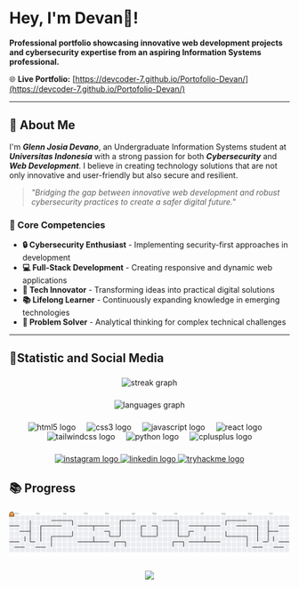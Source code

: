# Hey, I'm Devan👋!

**Professional portfolio showcasing innovative web development projects and cybersecurity expertise from an aspiring Information Systems professional.**

🌐 **Live Portfolio:** [https://devcoder-7.github.io/Portofolio-Devan/](https://devcoder-7.github.io/Portofolio-Devan/)

---

## 👋 About Me
I'm ***Glenn Josia Devano***, an Undergraduate Information Systems student at ***Universitas Indonesia*** with a strong passion for both ***Cybersecurity*** and ***Web Development***. I believe in creating technology solutions that are not only innovative and user-friendly but also secure and resilient.

> *"Bridging the gap between innovative web development and robust cybersecurity practices to create a safer digital future."*

### 🎯 Core Competencies
- **🔒 Cybersecurity Enthusiast** - Implementing security-first approaches in development
- **💻 Full-Stack Development** - Creating responsive and dynamic web applications  
- **🚀 Tech Innovator** - Transforming ideas into practical digital solutions
- **📚 Lifelong Learner** - Continuously expanding knowledge in emerging technologies
- **🎯 Problem Solver** - Analytical thinking for complex technical challenges

---

## 🚀Statistic and Social Media

###

<div align="center">
  <img src="https://streak-stats.demolab.com?user=DevCoder-7&locale=en&mode=daily&theme=dark&hide_border=false&border_radius=5" height="150" alt="streak graph"  />
</div>

###

<div align="center">
  <img src="https://github-readme-stats.vercel.app/api/top-langs?username=DevCoder-7&locale=en&hide_title=false&layout=compact&card_width=320&langs_count=5&theme=dark&hide_border=false&order=2" height="150" alt="languages graph"  />
</div>

###

<div align="center">
  <img src="https://cdn.jsdelivr.net/gh/devicons/devicon/icons/html5/html5-original.svg" height="30" alt="html5 logo"  />
  <img width="12" />
  <img src="https://cdn.jsdelivr.net/gh/devicons/devicon/icons/css3/css3-original.svg" height="30" alt="css3 logo"  />
  <img width="12" />
  <img src="https://cdn.jsdelivr.net/gh/devicons/devicon/icons/javascript/javascript-original.svg" height="30" alt="javascript logo"  />
  <img width="12" />
  <img src="https://cdn.jsdelivr.net/gh/devicons/devicon/icons/react/react-original.svg" height="30" alt="react logo"  />
  <img width="12" />
  <img src="https://cdn.simpleicons.org/tailwindcss/06B6D4" height="30" alt="tailwindcss logo"  />
  <img width="12" />
  <img src="https://cdn.jsdelivr.net/gh/devicons/devicon/icons/python/python-original.svg" height="30" alt="python logo"  />
  <img width="12" />
  <img src="https://cdn.jsdelivr.net/gh/devicons/devicon/icons/cplusplus/cplusplus-original.svg" height="30" alt="cplusplus logo"  />
</div>

###

<div align="center">
  <a href="https://instagram.com/sidevan_" target="_blank">
    <img src="https://img.shields.io/static/v1?message=Instagram&logo=instagram&label=&color=E4405F&logoColor=white&labelColor=&style=for-the-badge" height="35" alt="instagram logo"  />
  </a>
  <a href="https://www.linkedin.com/in/glenn-josia-devano" target="_blank">
    <img src="https://img.shields.io/static/v1?message=LinkedIn&logo=linkedin&label=&color=0077B5&logoColor=white&labelColor=&style=for-the-badge" height="35" alt="linkedin logo"  />
  </a>
  <a href="https://tryhackme.com/p/devanow25" target="_blank">
    <img src="https://img.shields.io/static/v1?message=TryHackMe&logo=tryhackme&label=&color=88cc14&logoColor=white&labelColor=&style=for-the-badge" height="35" alt="tryhackme logo"  />
  </a>
</div>

###

<h2 align="left">📚 Progress</h2>

###

<picture>
  <source media="(prefers-color-scheme: dark)" srcset="https://raw.githubusercontent.com/DevCoder-7/DevCoder-7/output/pacman-contribution-graph-dark.svg">
  <source media="(prefers-color-scheme: light)" srcset="https://raw.githubusercontent.com/DevCoder-7/DevCoder-7/output/pacman-contribution-graph.svg">
  <img alt="pacman contribution graph" src="https://raw.githubusercontent.com/DevCoder-7/DevCoder-7/output/pacman-contribution-graph.svg">
</picture>

###

<div align="center">
  <img src="https://visitor-badge.laobi.icu/badge?page_id=DevCoder-7.DevCoder-7&"  />
</div>

###
